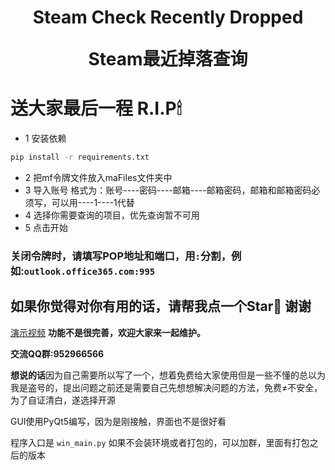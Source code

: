 <h1 align="center">
  Steam Check Recently Dropped
  
  Steam最近掉落查询
</h1>

# 送大家最后一程 R.I.P🕯

- 1 安装依赖
```bash
pip install -r requirements.txt
```
- 2 把mf令牌文件放入maFiles文件夹中
- 3 导入账号 格式为：账号----密码----邮箱----邮箱密码，邮箱和邮箱密码必须写，可以用----1----1代替
- 4 选择你需要查询的项目，优先查询暂不可用
- 5 点击开始

### 关闭令牌时，请填写POP地址和端口，用`:`分割，例如:`outlook.office365.com:995`

## 如果你觉得对你有用的话，请帮我点一个Star🌟 谢谢  

[演示视频](https://www.bilibili.com/video/BV1pA4m1N7L8/?spm_id_from=333.1007.top_right_bar_window_history.content.click)  **功能不是很完善，欢迎大家来一起维护。**  

**交流QQ群:952966566**  

**想说的话**因为自己需要所以写了一个，想着免费给大家使用但是一些不懂的总以为我是盗号的，提出问题之前还是需要自己先想想解决问题的方法，免费≠不安全，为了自证清白，遂选择开源



GUI使用PyQt5编写，因为是刚接触，界面也不是很好看  

程序入口是 `win_main.py` 如果不会装环境或者打包的，可以加群，里面有打包之后的版本  

